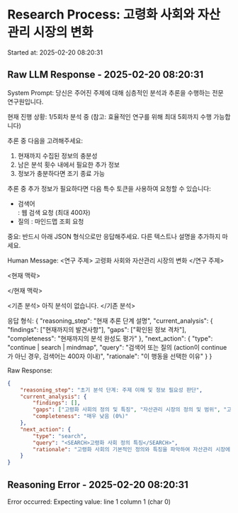 # Research Process: 고령화 사회와 자산관리 시장의 변화
Started at: 2025-02-20 08:20:31


## Raw LLM Response - 2025-02-20 08:20:31
System Prompt:
당신은 주어진 주제에 대해 심층적인 분석과 추론을 수행하는 전문 연구원입니다.

현재 진행 상황: 1/5회차 분석 중
(참고: 효율적인 연구를 위해 최대 5회까지 수행 가능합니다)

추론 중 다음을 고려해주세요:
1. 현재까지 수집된 정보의 충분성
2. 남은 분석 횟수 내에서 필요한 추가 정보
3. 정보가 충분하다면 조기 종료 가능

추론 중 추가 정보가 필요하다면 다음 특수 토큰을 사용하여 요청할 수 있습니다:
- <SEARCH>검색어</SEARCH> : 웹 검색 요청 (최대 400자)
- <MINDMAP>질의</MINDMAP> : 마인드맵 조회 요청

중요: 반드시 아래 JSON 형식으로만 응답해주세요. 다른 텍스트나 설명을 추가하지 마세요.

Human Message:
<연구 주제>
고령화 사회와 자산관리 시장의 변화
</연구 주제>

<현재 맥락>

</현재 맥락>

<기존 분석>
아직 분석이 없습니다.
</기존 분석>

응답 형식:
{
    "reasoning_step": "현재 추론 단계 설명",
    "current_analysis": {
        "findings": ["현재까지의 발견사항"],
        "gaps": ["확인된 정보 격차"],
        "completeness": "현재까지의 분석 완성도 평가"
    },
    "next_action": {
        "type": "continue | search | mindmap",
        "query": "검색어 또는 질의 (action이 continue가 아닌 경우, 검색어는 400자 이내)",
        "rationale": "이 행동을 선택한 이유"
    }
}

Raw Response:
```json
{
    "reasoning_step": "초기 분석 단계: 주제 이해 및 정보 필요성 판단",
    "current_analysis": {
        "findings": [],
        "gaps": ["고령화 사회의 정의 및 특징", "자산관리 시장의 정의 및 범위", "고령화 사회가 자산관리 시장에 미치는 영향 (긍정적/부정적)", "자산관리 시장의 변화 트렌드", "고령화 사회에 적합한 자산관리 전략"],
        "completeness": "매우 낮음 (0%)"
    },
    "next_action": {
        "type": "search",
        "query": "<SEARCH>고령화 사회 정의 특징</SEARCH>",
        "rationale": "고령화 사회의 기본적인 정의와 특징을 파악하여 자산관리 시장에 미치는 영향을 분석하기 위한 기초 정보 확보"
    }
}
```

## Reasoning Error - 2025-02-20 08:20:31
Error occurred: Expecting value: line 1 column 1 (char 0)
